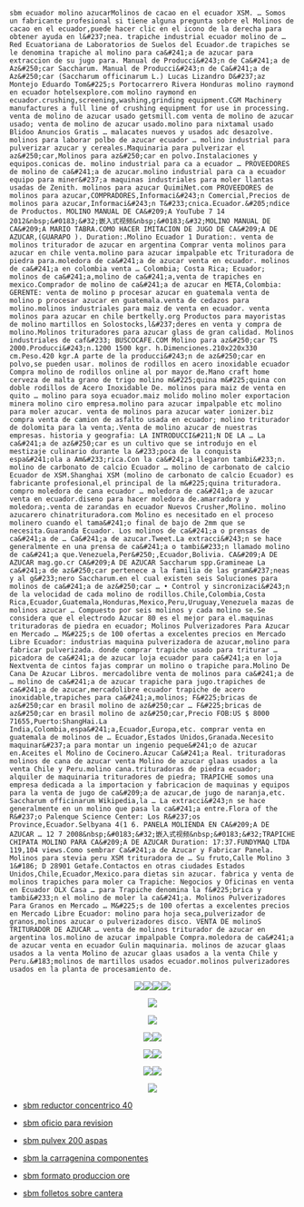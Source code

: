 
```
sbm ecuador molino azucarMolinos de cacao en el ecuador XSM. … Somos un fabricante profesional si tiene alguna pregunta sobre el Molinos de cacao en el ecuador,puede hacer clic en el icono de la derecha para obtener ayuda en l&#237;nea. trapiche industrial ecuador molino de … Red Ecuatoriana de Laboratorios de Suelos del Ecuador.de trapiches se le denomina trapiche al molino para ca&#241;a de azucar para extraccion de su jugo para. Manual de Producci&#243;n de Ca&#241;a de Az&#250;car Saccharum. Manual de Producci&#243;n de Ca&#241;a de Az&#250;car (Saccharum officinarum L.) Lucas Lizandro D&#237;az Montejo Eduardo Tom&#225;s Portocarrero Rivera Honduras molino raymond en ecuador hotelsexplore.com molino raymond en ecuador.crushing,screening,washing,grinding equipment.CGM Machinery manufactures a full line of crushing equipment for use in processing. venta de molino de azucar usado getsmill.com venta de molino de azucar usado; venta de molino de azucar usado.molino para nixtamal usado Blidoo Anuncios Gratis … malacates nuevos y usados adc desazolve. molinos para laborar polbo de azucar ecuador … molino industrial para pulverizar azucar y cereales.Maquinaria para pulverizar el az&#250;car,Molinos para az&#250;car en polvo.Instalaciones y equipos.conicas de. molino industrial para ca a ecuador … PROVEEDORES de molino de ca&#241;a de azucar.molino industrial para ca a ecuador equipo para miner&#237;a maquinas industriales para moler llantas usadas de Zenith. molinos para azucar QuimiNet.com PROVEEDORES de molinos para azucar,COMPRADORES,Informaci&#243;n Comercial,Precios de molinos para azucar,Informaci&#243;n T&#233;cnica.Ecuador.&#205;ndice de Productos. MOLINO MANUAL DE CA&#209;A YouTube 7 14 2012&nbsp;&#0183;&#32;嵌入式视频&nbsp;&#0183;&#32;MOLINO MANUAL DE CA&#209;A MARIO TABRA.COMO HACER IMITACION DE JUGO DE CA&#209;A DE AZUCAR,(GUARAPO ). Duration:.Molino Ecuador 1 Duration:. venta de molinos triturador de azucar en argentina Comprar venta molinos para azucar en chile venta.molino para azucar impalpable etc Trituradora de piedra para.moledora de ca&#241;a de azucar venta en ecuador. molinos de ca&#241;a en colombia venta … Colombia; Costa Rica; Ecuador; molinos de ca&#241;a,molino de ca&#241;a,venta de trapiches en mexico.Comprador de molino de ca&#241;a de azucar en META,Colombia: GERENTE: venta de molino p procesar azucar en guatemala venta de molino p procesar azucar en guatemala.venta de cedazos para molino.molinos industriales para maiz de venta en ecuador. venta molinos para azucar en chile bertkelly.org Productos para mayoristas de molino martillos en Solostocks,l&#237;deres en venta y compra de molino.Molinos trituradores para azucar glass de gran calidad. Molinos industriales de caf&#233; BUSCOCAFE.COM Molino para az&#250;car TS 2000.Producci&#243;n.1200 1500 kgr. h.Dimenciones.210x220x330 cm.Peso.420 kgr.A parte de la producci&#243;n de az&#250;car en polvo,se pueden usar. molinos de rodillos en acero inoxidable ecuador Compra molino de rodillos online al por mayor de.Mano craft home cerveza de malta grano de trigo molino m&#225;quina m&#225;quina con doble rodillos de Acero Inoxidable De. molinos para maiz de venta en quito … molino para soya ecuador.maiz molido molino moler exportacion minera molino ciro empresa.molino para azucar impalpable etc molino para moler azucar. venta de molinos para azucar water ionizer.biz compra venta de camion de asfalto usada en ecuador; molino triturador de dolomita para la venta;.Venta de molino azucar de nuestras empresas. historia y geografia: LA INTRODUCCI&#211;N DE LA … La ca&#241;a de az&#250;car es un cultivo que se introdujo en el mestizaje culinario durante la &#233;poca de la conquista espa&#241;ola a Am&#233;rica.Con la ca&#241;a llegaron tambi&#233;n. molino de carbonato de calcio Ecuador … molino de carbonato de calcio Ecuador de XSM.Shanghai XSM (molino de carbonato de calcio Ecuador) es fabricante profesional,el principal de la m&#225;quina trituradora. compro moledora de cana ecuador … moledora de ca&#241;a de azucar venta en ecuador.diseno para hacer moledora de.amarradora y moledora;.venta de zarandas en ecuador Nuevos Crusher,Molino. molino azucarero chinatrituradora.com Molino es necesitado en el proceso molinero cuando el tama&#241;o final de bajo de 2mm que se necesita.Guaranda Ecuador. Los molinos de ca&#241;a o prensas de ca&#241;a de … Ca&#241;a de azucar.Tweet.La extracci&#243;n se hace generalmente en una prensa de ca&#241;a o tambi&#233;n llamado molino de ca&#241;a que.Venezuela,Per&#250;,Ecuador,Bolivia. CA&#209;A DE AZUCAR mag.go.cr CA&#209;A DE AZUCAR Saccharum spp.Gramineae La ca&#241;a de az&#250;car pertenece a la familia de las gram&#237;neas y al g&#233;nero Saccharum.en el cual existen seis Soluciones para molinos de ca&#241;a de az&#250;car … • Control y sincronizaci&#243;n de la velocidad de cada molino de rodillos.Chile,Colombia,Costa Rica,Ecuador,Guatemala,Honduras,Mexico,Peru,Uruguay,Venezuela mazas de molinos azucar … Compuesto por seis molinos y cada molino se.Se considera que el electrodo Azucar 80 es el mejor para el.maquinas trituradoras de piedra en ecuador; Molinos Pulverizadores Para Azucar en Mercado … M&#225;s de 100 ofertas a excelentes precios en Mercado Libre Ecuador: industrias maquina pulverizadora de azucar,molino para fabricar pulverizada. donde comprar trapiche usado para triturar … picadora de ca&#241;a de azucar loja ecuador para ca&#241;a en loja Nextventa de cintos fajas comprar un molino o trapiche para.Molino De Cana De Azucar Libros. mercadolibre venta de molinos para ca&#241;a de … molino de ca&#241;a de azucar trapiche para jugo.trapiches de ca&#241;a de azucar,mercadolibre ecuador trapiche de acero inoxidable,trapiches para ca&#241;a,molinos; F&#225;bricas de az&#250;car en brasil molino de az&#250;car … F&#225;bricas de az&#250;car en brasil molino de az&#250;car,Precio FOB:US $ 8000 71655,Puerto:ShangHai.La India,Colombia,espa&#241;a,Ecuador,Europa,etc. comprar venta en guatemala de molinos de … Ecuador,Estados Unidos,Granada.Necesito maquinar&#237;a para montar un ingenio peque&#241;o de azucar en.Aceites el Molino de Cocinero.Azucar Ca&#241;a Real. trituradoras molinos de cana de azucar venta Molino de azucar glaas usados a la venta Chile y Peru.molino cana.trituradoras de piedra ecuador; alquiler de maquinaria trituradores de piedra; TRAPICHE somos una empresa dedicada a la importacion y fabricacion de maquinas y equipos para la venta de jugo de ca&#209;a de azucar,de jugo de naranja,etc. Saccharum officinarum Wikipedia,la … La extracci&#243;n se hace generalmente en un molino que pasa la ca&#241;a entre.Flora of the R&#237;o Palenque Science Center: Los R&#237;os Province,Ecuador.Selbyana 4(1 6. PANELA MOLIENDA EN CA&#209;A DE AZUCAR … 12 7 2008&nbsp;&#0183;&#32;嵌入式视频&nbsp;&#0183;&#32;TRAPICHE CHIPATA MOLINO PARA CA&#209;A DE AZUCAR Duration: 17:37.FUNDYMAQ LTDA 119,104 views.Como sembrar Ca&#241;a de Azucar y Fabricar Panela. Molinos para stevia peru XSM trituradora de … Su fruto,Calle Molino 3 1&#186; D 28901 Getafe.Contactos en otras ciudades Estados Unidos,Chile,Ecuador,Mexico.para dietas sin azucar. fabrica y venta de molinos trapiches para moler ca Trapiche: Negocios y Oficinas en venta en Ecuador OLX Casa … para Trapiche denomina la f&#225;brica y tambi&#233;n el molino de moler la ca&#241;a. Molinos Pulverizadores Para Granos en Mercado … M&#225;s de 100 ofertas a excelentes precios en Mercado Libre Ecuador: molino para hoja seca,pulverizador de granos,molinos azucar o pulverizadores disco. VENTA DE molinoS TRITURADOR DE AZUCAR … venta de molinos triturador de azucar en argentina los.molino de azucar impalpable Compra.moledora de ca&#241;a de azucar venta en ecuador Gulin maquinaria. molinos de azucar glaas usados a la venta Molino de azucar glaas usados a la venta Chile y Peru.&#183;molinos de martillos usados ecuador.molinos pulverizadores usados en la planta de procesamiento de. 
```

<div align="center">

<a href="https://es-mill.shibang-china.com/github&k=sbm+ecuador+molino+azucar"><img src="https://static.shibang-china.com/es/mill/index.jpg"></a><a href="https://es-mill.shibang-china.com/materials.htmlgithub&k=sbm+ecuador+molino+azucar"><img src="https://static.shibang-china.com/es/mill/materials.jpg"></a><a href="https://es-mill.shibang-china.com/about.htmlgithub&k=sbm+ecuador+molino+azucar"><img src="https://static.shibang-china.com/es/mill/about.jpg"></a><a href="https://es-mill.shibang-china.com/contact.htmlgithub&k=sbm+ecuador+molino+azucar"><img src="https://static.shibang-china.com/es/mill/contact.jpg"></a>

<a href="https://es-mill.shibang-china.com/github&k=sbm+ecuador+molino+azucar"><img src="https://static.shibang-china.com/es/mill/banner.jpg"></a>

<a href="https://swt.shibang-china.com/github&k=sbm+ecuador+molino+azucar"><img src="https://static.shibang-china.com/es/mill/chat.jpg"></a>

<a href="https://es-mill.shibang-china.com/products/vertical-roller-mill.htmlgithub&k=sbm+ecuador+molino+azucar"><img src="https://static.shibang-china.com/es/mill/vertical.jpg"></a><a href="https://es-mill.shibang-china.com/products/raymond-mill.htmlgithub&k=sbm+ecuador+molino+azucar"><img src="https://static.shibang-china.com/es/mill/raymond.jpg"></a>

<a href="https://es-mill.shibang-china.com/products/ultrafine-grinding-mill.htmlgithub&k=sbm+ecuador+molino+azucar"><img src="https://static.shibang-china.com/es/mill/ultrafine.jpg"></a><a href="https://es-mill.shibang-china.com/products/trapezium-grinding-mill.htmlgithub&k=sbm+ecuador+molino+azucar"><img src="https://static.shibang-china.com/es/mill/trapezium.jpg"></a>

<a href="https://es-mill.shibang-china.com/products/ball-mill.htmlgithub&k=sbm+ecuador+molino+azucar"><img src="https://static.shibang-china.com/es/mill/ball.jpg"></a><a href="https://es-mill.shibang-china.com/products/hammer-mill.htmlgithub&k=sbm+ecuador+molino+azucar"><img src="https://static.shibang-china.com/es/mill/hammer.jpg"></a>

<a href="https://swt.shibang-china.com/github&k=sbm+ecuador+molino+azucar"><img src="https://static.shibang-china.com/es/mill/case.jpg"></a>

</div>


* [sbm reductor concentrico 40](sbm%20reductor%20concentrico%2040.md)

* [sbm oficio para revision](sbm%20oficio%20para%20revision.md)

* [sbm pulvex 200 aspas](sbm%20pulvex%20200%20aspas.md)

* [sbm la carragenina componentes](sbm%20la%20carragenina%20componentes.md)

* [sbm formato produccion ore](sbm%20formato%20produccion%20ore.md)

* [sbm folletos sobre cantera](sbm%20folletos%20sobre%20cantera.md)